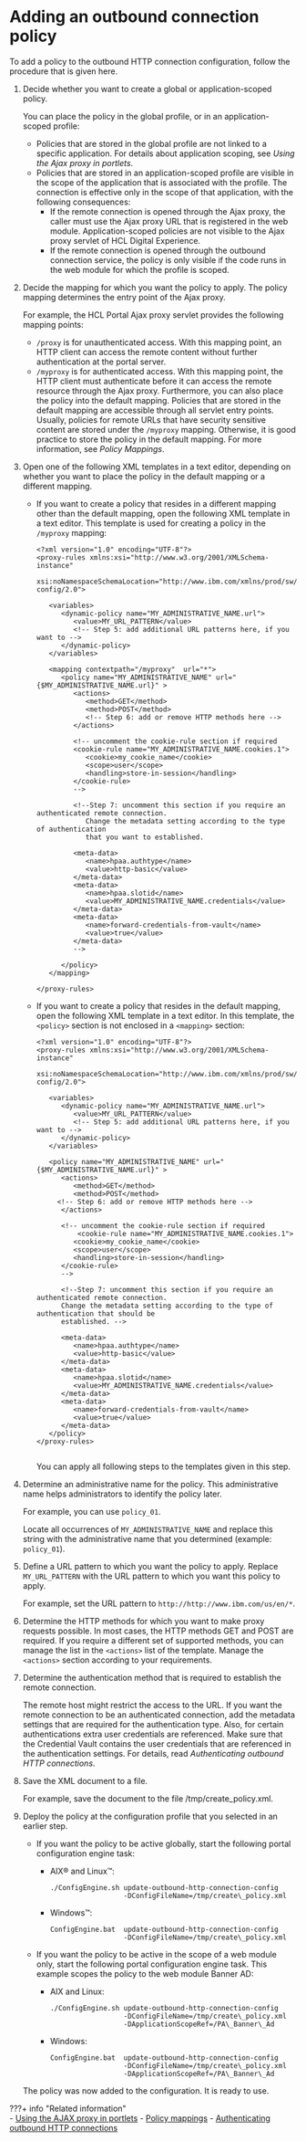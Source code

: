 # Adding an outbound connection policy

To add a policy to the outbound HTTP connection configuration, follow the procedure that is given here.

1.  Decide whether you want to create a global or application-scoped policy.

    You can place the policy in the global profile, or in an application-scoped profile:

    -   Policies that are stored in the global profile are not linked to a specific application. For details about application scoping, see *Using the Ajax proxy in portlets*.
    -   Policies that are stored in an application-scoped profile are visible in the scope of the application that is associated with the profile. The connection is effective only in the scope of that application, with the following consequences:
        -   If the remote connection is opened through the Ajax proxy, the caller must use the Ajax proxy URL that is registered in the web module. Application-scoped policies are not visible to the Ajax proxy servlet of HCL Digital Experience.
        -   If the remote connection is opened through the outbound connection service, the policy is only visible if the code runs in the web module for which the profile is scoped.
2.  Decide the mapping for which you want the policy to apply. The policy mapping determines the entry point of the Ajax proxy.

    For example, the HCL Portal Ajax proxy servlet provides the following mapping points:

    -   `/proxy` is for unauthenticated access. With this mapping point, an HTTP client can access the remote content without further authentication at the portal server.
    -   `/myproxy` is for authenticated access. With this mapping point, the HTTP client must authenticate before it can access the remote resource through the Ajax proxy.
    Furthermore, you can also place the policy into the default mapping. Policies that are stored in the default mapping are accessible through all servlet entry points. Usually, policies for remote URLs that have security sensitive content are stored under the `/myproxy` mapping. Otherwise, it is good practice to store the policy in the default mapping. For more information, see *Policy Mappings*.

3.  Open one of the following XML templates in a text editor, depending on whether you want to place the policy in the default mapping or a different mapping.

    -   If you want to create a policy that resides in a different mapping other than the default mapping, open the following XML template in a text editor. This template is used for creating a policy in the `/myproxy` mapping:

        ```
        <?xml version="1.0" encoding="UTF-8"?>
        <proxy-rules xmlns:xsi="http://www.w3.org/2001/XMLSchema-instance" 
            xsi:noNamespaceSchemaLocation="http://www.ibm.com/xmlns/prod/sw/http/outbound/proxy-config/2.0">  
          
           <variables> 
              <dynamic-policy name="MY_ADMINISTRATIVE_NAME.url">
                 <value>MY_URL_PATTERN</value>
                 <!-- Step 5: add additional URL patterns here, if you want to -->
              </dynamic-policy>
           </variables>  
             
           <mapping contextpath="/myproxy"  url="*">
              <policy name="MY_ADMINISTRATIVE_NAME" url="{$MY_ADMINISTRATIVE_NAME.url}" >
                 <actions>
                    <method>GET</method>
                    <method>POST</method>
                    <!-- Step 6: add or remove HTTP methods here -->
                 </actions>	
        	
                 <!-- uncomment the cookie-rule section if required
                 <cookie-rule name="MY_ADMINISTRATIVE_NAME.cookies.1">
                    <cookie>my_cookie_name</cookie>
                    <scope>user</scope>
                    <handling>store-in-session</handling>
                 </cookie-rule>
                 -->
        	
                 <!--Step 7: uncomment this section if you require an authenticated remote connection.
           	        Change the metadata setting according to the type of authentication 
                    that you want to established.
        	  
                 <meta-data>
                    <name>hpaa.authtype</name>
                    <value>http-basic</value>
                 </meta-data>
                 <meta-data>
                    <name>hpaa.slotid</name>
                    <value>MY_ADMINISTRATIVE_NAME.credentials</value>
                 </meta-data>
                 <meta-data>
                    <name>forward-credentials-from-vault</name>
                    <value>true</value>
                 </meta-data>
                 -->
        
              </policy>
           </mapping>			
        	
        </proxy-rules>
        ```

    -   If you want to create a policy that resides in the default mapping, open the following XML template in a text editor. In this template, the `<policy>` section is not enclosed in a `<mapping>` section:

        ```
        <?xml version="1.0" encoding="UTF-8"?>
        <proxy-rules xmlns:xsi="http://www.w3.org/2001/XMLSchema-instance"
           xsi:noNamespaceSchemaLocation="http://www.ibm.com/xmlns/prod/sw/http/outbound/proxy-config/2.0">  
        
           <variables>
              <dynamic-policy name="MY_ADMINISTRATIVE_NAME.url">
                 <value>MY_URL_PATTERN</value>
                 <!-- Step 5: add additional URL patterns here, if you want to -->
              </dynamic-policy>
           </variables>  
             
           <policy name="MY_ADMINISTRATIVE_NAME" url="{$MY_ADMINISTRATIVE_NAME.url}" >
              <actions>
                 <method>GET</method>
                 <method>POST</method>
             <!-- Step 6: add or remove HTTP methods here -->
              </actions>    
            
              <!-- uncomment the cookie-rule section if required
                  <cookie-rule name="MY_ADMINISTRATIVE_NAME.cookies.1">
                 <cookie>my_cookie_name</cookie>
                 <scope>user</scope>
                 <handling>store-in-session</handling>
              </cookie-rule>
              -->
            
              <!--Step 7: uncomment this section if you require an authenticated remote connection.
              Change the metadata setting according to the type of authentication that should be
              established. -->
              
              <meta-data>
                 <name>hpaa.authtype</name>
                 <value>http-basic</value>
              </meta-data>
              <meta-data>
                 <name>hpaa.slotid</name>
                 <value>MY_ADMINISTRATIVE_NAME.credentials</value>
              </meta-data>
              <meta-data>
                 <name>forward-credentials-from-vault</name>
                 <value>true</value>
              </meta-data>
           </policy>                
        </proxy-rules>
         
        ```

        You can apply all following steps to the templates given in this step.

4.  Determine an administrative name for the policy. This administrative name helps administrators to identify the policy later.

    For example, you can use `policy_01`.

    Locate all occurrences of `MY_ADMINISTRATIVE_NAME` and replace this string with the administrative name that you determined (example: `policy_01`).

5.  Define a URL pattern to which you want the policy to apply. Replace `MY_URL_PATTERN` with the URL pattern to which you want this policy to apply.

    For example, set the URL pattern to `http://http://www.ibm.com/us/en/*`.

6.  Determine the HTTP methods for which you want to make proxy requests possible. In most cases, the HTTP methods GET and POST are required. If you require a different set of supported methods, you can manage the list in the `<actions>` list of the template. Manage the `<actions>` section according to your requirements.

7.  Determine the authentication method that is required to establish the remote connection.

    The remote host might restrict the access to the URL. If you want the remote connection to be an authenticated connection, add the metadata settings that are required for the authentication type. Also, for certain authentications extra user credentials are referenced. Make sure that the Credential Vault contains the user credentials that are referenced in the authentication settings. For details, read *Authenticating outbound HTTP connections*.

8.  Save the XML document to a file.

    For example, save the document to the file /tmp/create\_policy.xml.

9.  Deploy the policy at the configuration profile that you selected in an earlier step.

    -   If you want the policy to be active globally, start the following portal configuration engine task:
        -   AIX® and Linux™:

            ```
            ./ConfigEngine.sh update-outbound-http-connection-config 
                              -DConfigFileName=/tmp/create\_policy.xml
            ```

        -   Windows™:

            ```
            ConfigEngine.bat  update-outbound-http-connection-config 
                              -DConfigFileName=/tmp/create\_policy.xml
            ```

    -   If you want the policy to be active in the scope of a web module only, start the following portal configuration engine task. This example scopes the policy to the web module Banner AD:
        -   AIX and Linux:

            ```
            ./ConfigEngine.sh update-outbound-http-connection-config 
                              -DConfigFileName=/tmp/create\_policy.xml 
                              -DApplicationScopeRef=/PA\_Banner\_Ad
            ```

        -   Windows:

            ```
            ConfigEngine.bat  update-outbound-http-connection-config 
                              -DConfigFileName=/tmp/create\_policy.xml 
                              -DApplicationScopeRef=/PA\_Banner\_Ad
            ```

    The policy was now added to the configuration. It is ready to use.



???+ info "Related information"  
      - [Using the AJAX proxy in portlets](../../../../../../extend_dx/portlets_development/web2_ui/outbound_http_connection/http_ajax_proxy/programming_model_ajax_proxy/ajax_proxy_prgrmdl_inplt.md)
      - [Policy mappings](../../../../../../extend_dx/portlets_development/web2_ui/outbound_http_connection/cfg_outbound_http_connections/cfg_structure/outbhttp_cfg_strctr_policy_mapng.md)
      - [Authenticating outbound HTTP connections](../../../../../../extend_dx/portlets_development/web2_ui/outbound_http_connection/authenticating_outbound_http_connections/index.md)

